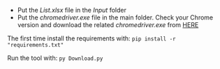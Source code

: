 - Put the *List.xlsx* file in the *Input* folder
- Put the *chromedriver.exe* file in the main folder. Check your Chrome version and download the related *chromedriver.exe* from [HERE](https://chromedriver.chromium.org/downloads)

The first time install the requirements with:
`pip install -r "requirements.txt"`

Run the tool with:
`py Download.py`
